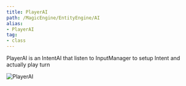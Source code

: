 ```yaml
---
title: PlayerAI
path: /MagicEngine/EntityEngine/AI
alias: 
- PlayerAI
tag: 
- class
---
```

PlayerAI is an IntentAI that listen to InputManager to setup Intent and actually play turn

![PlayerAI](PlayerAI.svg "PlayerAI")

